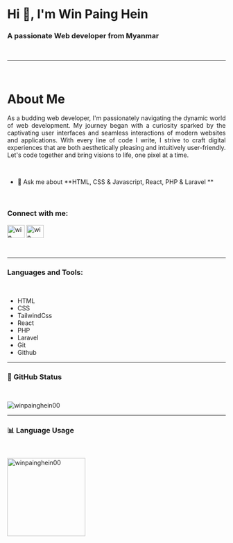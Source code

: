 <h1 align="left">Hi 👋, I'm Win Paing Hein</h1>
<h3 align="left">A passionate Web developer from Myanmar</h3>
<br>

<hr>

<br>

<h1>About Me</h3>
<p align="justify">As a budding web developer, I'm passionately navigating the dynamic world of web development. My journey began with a curiosity sparked by the captivating user interfaces and seamless interactions of modern websites and applications. With every line of code I write, I strive to craft digital experiences that are both aesthetically pleasing and intuitively user-friendly. Let's code together and bring visions to life, one pixel at a time.</p><br>

- 💬 Ask me about **HTML, CSS & Javascript, React, PHP &  Laravel **

<br>
<h3 align="left">Connect with me:</h3>
<p align="left">
<a href="https://linkedin.com/in/win paing hein" target="blank"><img align="center" src="https://raw.githubusercontent.com/rahuldkjain/github-profile-readme-generator/master/src/images/icons/Social/linked-in-alt.svg" alt="win paing hein" height="30" width="40" /></a>
<a href="https://fb.com/win paing hein" target="blank"><img align="center" src="https://raw.githubusercontent.com/rahuldkjain/github-profile-readme-generator/master/src/images/icons/Social/facebook.svg" alt="win paing hein" height="30" width="40" /></a>
</p>
<br>

<hr>

<h3 align="left">Languages and Tools:</h3>
<br>
<ul>
  <li>HTML</li>
  <li>CSS</li>
  <li>TailwindCss</li>
  <li>React</li>
  <li>PHP</li>
  <li>Laravel</li>
  <li>Git</li>
  <li>Github</li>
</ul>

<hr>

<h3>&#128640 GitHub Status</h3>
<br>
<p><img align="center" src="https://github-readme-stats.vercel.app/api?username=winpainghein00&show_icons=true&locale=en&theme=dark" alt="winpainghein00" /></p>

<hr>
<h3>&#128202; Language Usage</h3>
<br>
<p><img align="center"  height="180" src="https://github-readme-stats.vercel.app/api/top-langs?username=winpainghein00&show_icons=true&locale=en&layout=compact&theme=dark" alt="winpainghein00" /></p>




